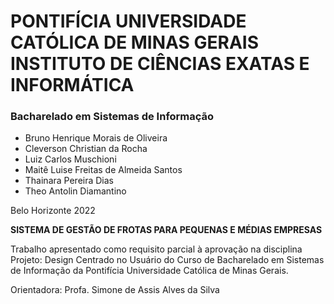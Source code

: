 # PONTIFÍCIA UNIVERSIDADE CATÓLICA DE MINAS GERAIS INSTITUTO DE CIÊNCIAS EXATAS E INFORMÁTICA

### Bacharelado em Sistemas de Informação

* Bruno Henrique Morais de Oliveira
* Cleverson Christian da Rocha
* Luiz Carlos Muschioni
* Maitê Luise Freitas de Almeida Santos
* Thainara Pereira Dias
* Theo Antolin Diamantino

Belo Horizonte
2022

**SISTEMA DE GESTÃO DE FROTAS PARA PEQUENAS E MÉDIAS EMPRESAS**

Trabalho apresentado como requisito parcial à aprovação na disciplina Projeto: Design Centrado no Usuário do Curso de Bacharelado em Sistemas de Informação da Pontifícia Universidade Católica de Minas Gerais.

Orientadora: Profa. Simone de Assis Alves da Silva
